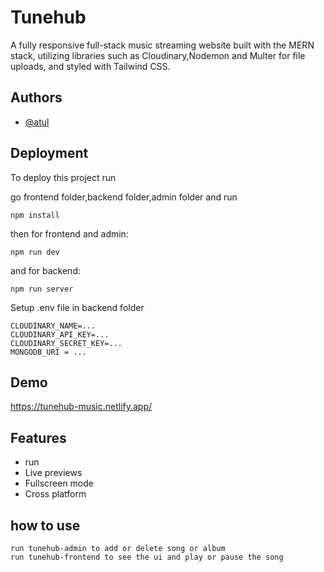 
# Tunehub 

A fully responsive full-stack music streaming website built with the MERN stack, utilizing libraries such as Cloudinary,Nodemon and Multer for file uploads, and styled with Tailwind CSS.


## Authors

- [@atul](https://github.com/Atul-barnwal)


## Deployment

To deploy this project run

go frontend folder,backend folder,admin folder and run

```
npm install

```

then for frontend and admin:
```
npm run dev

```

and for backend:

```
npm run server

```

Setup .env file in backend folder

```
CLOUDINARY_NAME=...
CLOUDINARY_API_KEY=...
CLOUDINARY_SECRET_KEY=...
MONGODB_URI = ...
```


## Demo

https://tunehub-music.netlify.app/
## Features

- run 
- Live previews
- Fullscreen mode
- Cross platform


## how to use

```
run tunehub-admin to add or delete song or album
run tunehub-frontend to see the ui and play or pause the song
```

